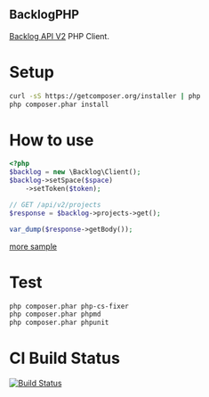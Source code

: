 BacklogPHP
---

[Backlog API V2](http://developer.nulab-inc.com/ja/docs/backlog/api/2/) PHP Client.

# Setup

```sh
curl -sS https://getcomposer.org/installer | php
php composer.phar install
```

# How to use

```php
<?php
$backlog = new \Backlog\Client();
$backlog->setSpace($space)
    ->setToken($token);

// GET /api/v2/projects
$response = $backlog->projects->get();

var_dump($response->getBody());
```

[more sample](https://github.com/m-s-modified/BacklogPHP/blob/master/sample.php)

# Test

```sh
php composer.phar php-cs-fixer
php composer.phar phpmd
php composer.phar phpunit
```

# CI Build Status

[![Build Status](https://travis-ci.org/m-s-modified/BacklogPHP.svg?branch=master)](https://travis-ci.org/m-s-modified/BacklogPHP)
